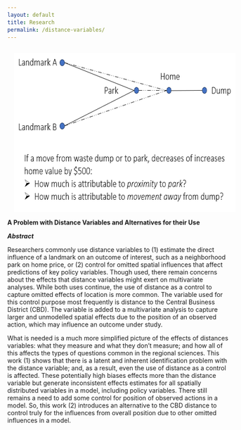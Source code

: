 ```yaml
---
layout: default
title: Research
permalink: /distance-variables/
---
```


<img style="width=654px;height=361px;float:left;padding:15px;"
src="/images/distance.PNG" alt="" width="654" height="361"> 

**A Problem with Distance Variables and Alternatives for their Use** 

***Abstract***

Researchers commonly use distance variables to (1) estimate the direct influence of a landmark on an outcome of interest, such as a neighborhood park on home price, or (2) control for omitted spatial influences that affect predictions of key policy variables. Though used, there remain concerns about the effects that distance variables might exert on multivariate analyses. While both uses continue, the use of distance as a control to capture omitted effects of location is more common. The variable used for this control purpose most frequently is distance to the Central Business District (CBD). The variable is added to a multivariate analysis to capture larger and unmodelled spatial effects due to the position of an observed action, which may influence an outcome under study.

What is needed is a much more simplified picture of the effects of distances variables: what they measure and what they don’t measure; and how all of this affects the types of questions common in the regional sciences. This work (1) shows that there is a latent and inherent identification problem with the distance variable; and, as a result, even the use of distance as a control is affected. These potentially high biases effects more than the distance variable but generate inconsistent effects estimates for all spatially distributed variables in a model, including policy variables. There still remains a need to add some control for position of observed actions in a model. So, this work (2) introduces an alternative to the CBD distance to control truly for the influences from overall position due to other omitted influences in a model.
